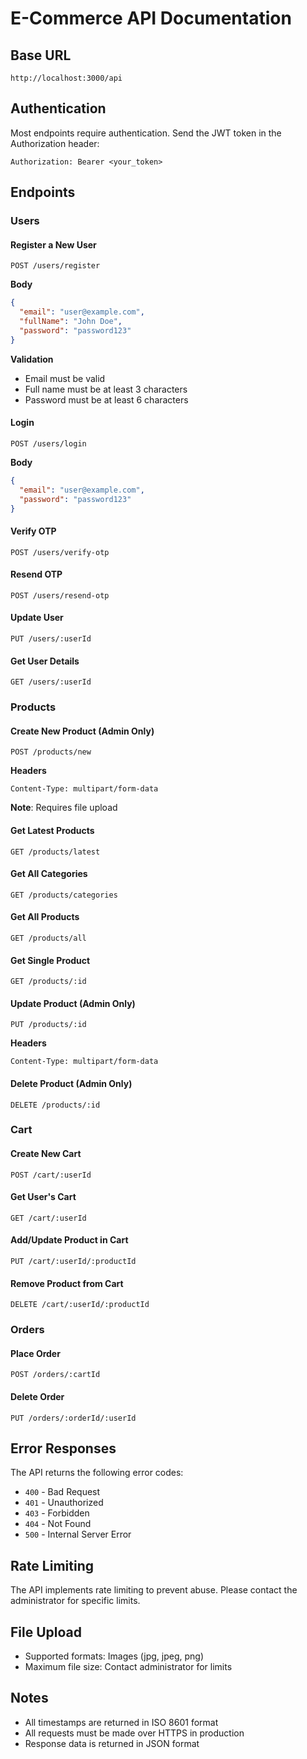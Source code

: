 # E-Commerce API Documentation

## Base URL

```
http://localhost:3000/api
```

## Authentication

Most endpoints require authentication. Send the JWT token in the Authorization header:

```
Authorization: Bearer <your_token>
```

## Endpoints

### Users

#### Register a New User

```http
POST /users/register
```

**Body**

```json
{
  "email": "user@example.com",
  "fullName": "John Doe",
  "password": "password123"
}
```

**Validation**

- Email must be valid
- Full name must be at least 3 characters
- Password must be at least 6 characters

#### Login

```http
POST /users/login
```

**Body**

```json
{
  "email": "user@example.com",
  "password": "password123"
}
```

#### Verify OTP

```http
POST /users/verify-otp
```

#### Resend OTP

```http
POST /users/resend-otp
```

#### Update User

```http
PUT /users/:userId
```

#### Get User Details

```http
GET /users/:userId
```

### Products

#### Create New Product (Admin Only)

```http
POST /products/new
```

**Headers**

```
Content-Type: multipart/form-data
```

**Note**: Requires file upload

#### Get Latest Products

```http
GET /products/latest
```

#### Get All Categories

```http
GET /products/categories
```

#### Get All Products

```http
GET /products/all
```

#### Get Single Product

```http
GET /products/:id
```

#### Update Product (Admin Only)

```http
PUT /products/:id
```

**Headers**

```
Content-Type: multipart/form-data
```

#### Delete Product (Admin Only)

```http
DELETE /products/:id
```

### Cart

#### Create New Cart

```http
POST /cart/:userId
```

#### Get User's Cart

```http
GET /cart/:userId
```

#### Add/Update Product in Cart

```http
PUT /cart/:userId/:productId
```

#### Remove Product from Cart

```http
DELETE /cart/:userId/:productId
```

### Orders

#### Place Order

```http
POST /orders/:cartId
```

#### Delete Order

```http
PUT /orders/:orderId/:userId
```

## Error Responses

The API returns the following error codes:

- `400` - Bad Request
- `401` - Unauthorized
- `403` - Forbidden
- `404` - Not Found
- `500` - Internal Server Error

## Rate Limiting

The API implements rate limiting to prevent abuse. Please contact the administrator for specific limits.

## File Upload

- Supported formats: Images (jpg, jpeg, png)
- Maximum file size: Contact administrator for limits

## Notes

- All timestamps are returned in ISO 8601 format
- All requests must be made over HTTPS in production
- Response data is returned in JSON format
